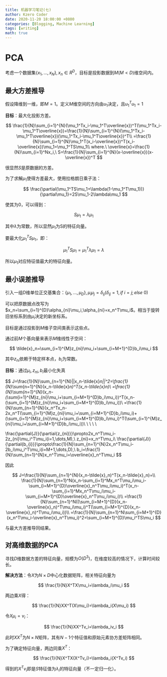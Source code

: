 ```yaml
---
title: 机器学习笔记(七)
author: Kzero Coder
date: 2020-11-20 18:00:00 +0800
categories: [Blogging, Machine Learning]
tags: [writing]
math: true
---
```

<head>
    <script type="text/x-mathjax-config"> 
   		MathJax.Hub.Config({ TeX: { equationNumbers: { autoNumber: "all" } } }); 
   	</script>
    <script type="text/x-mathjax-config">
    	MathJax.Hub.Config({tex2jax: {
             inlineMath: [ ['$','$'], ["\\(","\\)"] ],
             processEscapes: true
           }
         });
    </script>
    <script src="https://cdn.mathjax.org/mathjax/latest/MathJax.js?config=TeX-AMS-MML_HTMLorMML" 	type="text/javascript">
	</script>
</head>


# PCA

考虑一个数据集$\{x_1,\dots,x_N\},x_n\in R^D$，目标是投影数据到$M(M<D)$维空间内。

## 最大方差推导

假设降维到一维，即$M=1$。定义$M$维空间的方向由$u_1$决定，且$u_1^Tu_1=1$

**目标**：最大化投影方差。

$$
\frac{1}{N}\sum_{i=1}^{N}(\mu_1^Tx_i-\mu_1^T\overline{x})^T(\mu_1^Tx_i-\mu_1^T\overline{x})=\frac{1}{N}\sum_{i=1}^{N}(\mu_1^Tx_i-\mu_1^T\overline{x})(\mu_1^Tx_i-\mu_1^T\overline{x})^T\\
=\frac{1}{N}\sum_{i=1}^{N}\mu_1^T(x_i-\overline{x})^T(x_i-\overline{x})\mu_1=\mu_1^TS\mu_1\\
where.\ \overline{x}=\frac{1}{N}\sum_{i=1}^Nx_i,\ S=\frac{1}{N}\sum_{i=1}^{N}(x-\overline{x})(x-\overline{x})^T
$$

很显然$S$是原数据的方差。

为了求解$\mu_1$使得方差最大，使用拉格朗日乘子法：

$$
\frac{\partial(\mu_1^TS\mu_1+\lambda(1-\mu_1^T\mu_1))}{\partial\mu_1}=2S\mu_1-2\lambda\mu_1
$$

使其为0，可以得到：

$$
S\mu_1=\lambda\mu_1
$$

其中$\lambda$为常数，所以显然$\mu_1$为S的特征向量。

要最大化$\mu_1^TS\mu_1$，即：

$$
\mu_1^TS\mu_1=\mu_1^T\lambda\mu_1=\lambda
$$

所以$\mu_1$对应特征值最大的特征向量。



## 最小误差推导

引入一组$D$维单位正交基集合：$\{\mu_1,\dots,\mu_D\},\mu_i\mu_j=\delta_{ij}(\delta_{ij}=1,if\ i=j;else\ 0)$

可以把原数据点改写为$x_n=\sum_{i=1}^{D}\alpha_{ni}\mu_i,\alpha_{ni}=x_n^T\mu_i$。相当于旋转旧坐标系到由$\mu_i$决定的新坐标系。

目标是通过投影到$M$维子空间类表示这些点。

通过前$M$个基向量来表示$M$维线性子空间：

$$
\tilde{x}_n=\sum_{i=1}^{M}z_{ni}\mu_i+\sum_{i=M+1}^{D}b_i\mu_i
$$

其中$z_{ni}$依赖于特定样本点，$b_i$为常数。

**目标**：通过$\mu_i,z_{ni},b_i$最小化失真

$$
J=\frac{1}{N}\sum_{n=1}^{N}||x_n-\tilde{x}_n||^2=\frac{1}{N}\sum_{n=1}^{N}(x_n-\tilde{x}_n)^T(x_n-\tilde{x}_n)\\
=\frac{1}{N}\sum_{n=1}^{N}(x_n-(\sum_{i=1}^{M}z_{ni}\mu_i+\sum_{i=M+1}^{D}b_i\mu_i))^T(x_n-(\sum_{i=1}^{M}z_{ni}\mu_i+\sum_{i=M+1}^{D}b_i\mu_i))\\
=\frac{1}{N}\sum_{n=1}^{N}(x_n^Tx_n-2x_n^T(\sum_{i=1}^{M}z_{ni}\mu_i+\sum_{i=M+1}^{D}b_i\mu_i)+(\sum_{i=1}^{M}z_{ni}\mu_i+\sum_{i=M+1}^{D}b_i\mu_i)^T(\sum_{i=1}^{M}z_{ni}\mu_i+\sum_{i=M+1}^{D}b_i\mu_i))\\
\ \\
\ \\

\frac{\partial{J}}{\partial{z_{ni}}}\propto2x_n^T\mu_i-2z_{ni}\mu_i^T\mu_i(i=1,\dots,M),\ z_{ni}=x_n^T\mu_i\\
\frac{\partial{J}}{\partial{b_{i}}}\propto\frac{1}{N}\sum_{n=1}^{N}2x_n^T\mu_i-2b_i\mu_i^T\mu_i(i=M+1,\dots,D),\ b_i=\frac{1}{N}\sum_{n=1}^{N}x_n^T\mu_i=\overline{x}_n^T\mu_i
$$

因此

$$
J=\frac{1}{N}\sum_{n=1}^{N}(x_n-\tilde{x}_n)^T(x_n-\tilde{x}_n)=\\
\frac{1}{N}\sum_{n=1}^N(x_n-\sum_{i=1}^Mx_n^T\mu_i\mu_i-\sum_{i=M+1}^{D}\overline{x}_n^T\mu_i\mu_i)^T(x_n-\sum_{i=1}^Mx_n^T\mu_i\mu_i-\sum_{i=M+1}^{D}\overline{x}_n^T\mu_i\mu_i)\\
=\frac{1}{N}\sum_{n=1}^N((\sum_{i=M+1}^{D}(x_n-\overline{x}_n)^T\mu_i\mu_i)^T(\sum_{i=M+1}^{D}(x_n-\overline{x}_n)^T\mu_i\mu_i))\\
=\frac{1}{N}\sum_{n=1}^N\sum_{i=M+1}^{D}(x_n^T\mu_i-\overline{x}_n^T\mu_i)^2=\sum_{i=M+1}^{D}\mu_i^TS\mu_i
$$

与最大方差推导同结果。



## 对高维数据的PCA

寻找$D$维数据方差的特征向量，规模为$O(D^3)$，在维度较高的情况下，计算时间较长。

**解决方法**：令$X$为$N\times D$中心化数据矩阵，相关特征向量为

$$
\frac{1}{N}X^TX\mu_i=\lambda_i\mu_i
$$

两边乘$X$得：

$$
\frac{1}{N}XX^T(X\mu_i)=\lambda_i(X\mu_i)
$$

令$X\mu_i=v_i$：

$$
\frac{1}{N}XX^Tv_i=\lambda_iv_i
$$

此时$XX^T$为$N\times N$矩阵，其有$N-1$个特征值和原始元素协方差矩阵相同。

为了确定特征向量，两边同乘$X^T$：

$$
\frac{1}{N}X^TX(X^Tv_i)=\lambda_i(X^Tv_i)
$$

得到的$X^Tv_i$即是$S$特征值为$\lambda_i$的特征向量（不一定归一化）。

